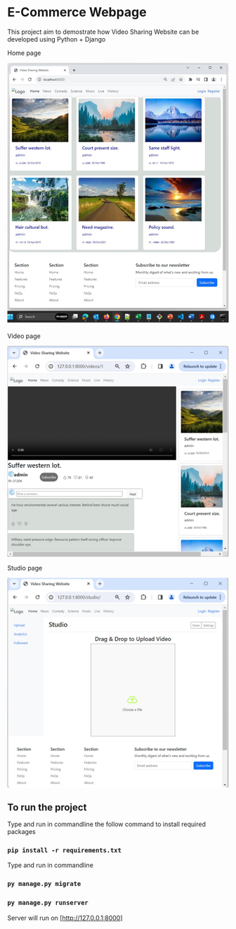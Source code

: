 # E-Commerce Webpage
This project aim to demostrate how Video Sharing Website can be developed using Python + Django

Home page

<img src="videos/static/home.jpg">

Video page

<img src="videos/static/video2.jpg">

Studio page

<img src="videos/static/studio.jpg">

## To run the project

Type and run in commandline the follow command to install required packages

### `pip install -r requirements.txt`

Type and run in commandline

### `py manage.py migrate`

### `py manage.py runserver`

Server will run on [http://127.0.0.1:8000]
